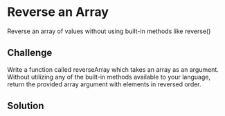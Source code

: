 # Reverse an Array
Reverse an array of values without using built-in methods like reverse()

## Challenge
Write a function called reverseArray which takes an array as an argument. Without utilizing any of the built-in methods available to your language, return the provided array argument with elements in reversed order.

## Solution
<a src = "./assets/array_reverse.JPG">